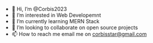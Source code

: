 - 👋 Hi, I’m @Corbis2023
- 👀 I’m interested in Web Developemnt
- 🌱 I’m currently learning MERN Stack
- 💞️ I’m looking to collaborate on open source projects
- 📫 How to reach me email me on corbisstar@gmail.com

<!---
Corbis2023/Corbis2023 is a ✨ special ✨ repository because its `README.md` (this file) appears on your GitHub profile.
You can click the Preview link to take a look at your changes.
--->
